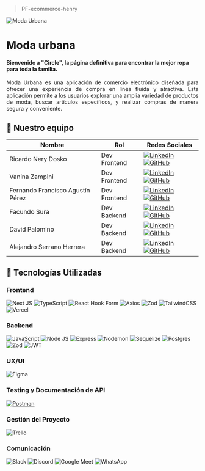 > PF-ecommerce-henry

![Moda Urbana](https://res.cloudinary.com/dx8jtgdtt/image/upload/v1719278809/eripedcaatfnbn6sdltp.jpg)

# Moda urbana
#### Bienvenido a "Circle", la página definitiva para encontrar la mejor ropa para toda la familia. <br>
<p align="justify"> Moda Urbana es una aplicación de comercio electrónico diseñada para ofrecer una experiencia de compra en línea fluida y atractiva. Esta aplicación permite a los usuarios explorar una amplia variedad de productos de moda, buscar artículos específicos, y realizar compras de manera segura y conveniente.<br>

## 🚀 Nuestro equipo
| Nombre | Rol | Redes Sociales |
| ------ | --- | --------------- |
| Ricardo Nery Dosko | Dev Frontend | [![LinkedIn](https://img.shields.io/badge/linkedin%20-%230077B5.svg?style=for-the-badge&logo=linkedin&logoColor=white)](https://www.linkedin.com/in/ricardo-dosko/) [![GitHub](https://img.shields.io/badge/github-%23121011.svg?style=for-the-badge&logo=github&logoColor=white)](https://github.com/RicardoDosko) |
| Vanina Zampini | Dev Frontend | [![LinkedIn](https://img.shields.io/badge/linkedin%20-%230077B5.svg?style=for-the-badge&logo=linkedin&logoColor=white)](https://www.linkedin.com/in/vanina-zampini-78627a283/) [![GitHub](https://img.shields.io/badge/github-%23121011.svg?style=for-the-badge&logo=github&logoColor=white)](https://github.com/vaninazampini23) |
| Fernando Francisco Agustín Pérez  | Dev Frontend | [![LinkedIn](https://img.shields.io/badge/linkedin%20-%230077B5.svg?style=for-the-badge&logo=linkedin&logoColor=white)](https://www.linkedin.com/in/agusfdez/) [![GitHub](https://img.shields.io/badge/github-%23121011.svg?style=for-the-badge&logo=github&logoColor=white)](https://github.com/SalteFdez) |
| Facundo Sura | Dev Backend | [![LinkedIn](https://img.shields.io/badge/linkedin%20-%230077B5.svg?style=for-the-badge&logo=linkedin&logoColor=white)](https://www.linkedin.com/in/facundo-martin-emiliano-s-974b74253/) [![GitHub](https://img.shields.io/badge/github-%23121011.svg?style=for-the-badge&logo=github&logoColor=white)](https://github.com/Facundo-Sura) |
|David Palomino| Dev Backend | [![LinkedIn](https://img.shields.io/badge/linkedin%20-%230077B5.svg?style=for-the-badge&logo=linkedin&logoColor=white)](https://www.linkedin.com/in/david-palomino-256013295/) [![GitHub](https://img.shields.io/badge/github-%23121011.svg?style=for-the-badge&logo=github&logoColor=white)](https://github.com/DavidPalomino) |
| Alejandro Serrano Herrera | Dev Backend | [![LinkedIn](https://img.shields.io/badge/linkedin%20-%230077B5.svg?style=for-the-badge&logo=linkedin&logoColor=white)](https://www.linkedin.com/in/serranoh93/) [![GitHub](https://img.shields.io/badge/github-%23121011.svg?style=for-the-badge&logo=github&logoColor=white)](https://github.com/SerranoH93) |


## 🚀 Tecnologías Utilizadas

### Frontend

![Next JS](https://img.shields.io/badge/Next-black?style=for-the-badge&logo=next.js&logoColor=white)
![TypeScript](https://img.shields.io/badge/typescript-%23007ACC.svg?style=for-the-badge&logo=typescript&logoColor=white)
![React Hook Form](https://img.shields.io/badge/react%20hook%20form%20-%20pr?style=for-the-badge&logo=reacthookform&logoColor=%23ffffff&labelColor=%23ea899a&color=%23ea899a)
![Axios](https://img.shields.io/badge/axios%20-%20pr?style=for-the-badge&logo=axios&logoColor=%23ffffff&labelColor=%234c2882&color=%234c2882)
![Zod](https://img.shields.io/badge/zod-%233068b7.svg?style=for-the-badge&logo=zod&logoColor=white)
![TailwindCSS](https://img.shields.io/badge/tailwindcss-%2338B2AC.svg?style=for-the-badge&logo=tailwind-css&logoColor=white)
![Vercel](https://img.shields.io/badge/vercel-%23000000.svg?style=for-the-badge&logo=vercel&logoColor=white)

### Backend
![JavaScript](https://img.shields.io/badge/javascript-%23323330.svg?style=for-the-badge&logo=javascript&logoColor=%23F7DF1E)
![Node JS](https://img.shields.io/badge/Node%20JS-%20pr?style=for-the-badge&logo=nodedotjs&logoColor=%23ffffff&labelColor=%20%2344883e&color=%20%2344883e)
![Express](https://img.shields.io/badge/Express-%20pr?style=for-the-badge&logo=express&logoColor=%23ffffff&labelColor=%20%23000000&color=%20%23000000)
![Nodemon](https://img.shields.io/badge/NODEMON-%23323330.svg?style=for-the-badge&logo=nodemon&logoColor=%BBDEAD)
![Sequelize](https://img.shields.io/badge/Sequelize-52B0E7?style=for-the-badge&logo=Sequelize&logoColor=white)
![Postgres](https://img.shields.io/badge/postgres-%23316192.svg?style=for-the-badge&logo=postgresql&logoColor=white)
![Zod](https://img.shields.io/badge/zod-%233068b7.svg?style=for-the-badge&logo=zod&logoColor=white)
![JWT](https://img.shields.io/badge/JWT-black?style=for-the-badge&logo=JSON%20web%20tokens)

### UX/UI
![Figma](https://img.shields.io/badge/figma%20-%20pr?style=for-the-badge&logo=figma&logoColor=%23ffffff&labelColor=%23F24E1E&color=%23F24E1E)

### Testing y Documentación de API
[![Postman](https://img.shields.io/badge/postman%20-%20pr?style=for-the-badge&logo=postman&logoColor=%23ffffff&labelColor=%23FF6C37&color=%23FF6C37)](https://documenter.getpostman.com/view/36260299/2sA3XPBhJ8)

### Gestión del Proyecto
![Trello](https://img.shields.io/badge/Trello-%23026AA7.svg?style=for-the-badge&logo=Trello&logoColor=white)

### Comunicación
![Slack](https://img.shields.io/badge/Slack%20-%20pr?style=for-the-badge&logo=slack&logoColor=%23ffffff&labelColor=%234A154B&color=%234A154B)
![Discord](https://img.shields.io/badge/Discord%20-%20pr?style=for-the-badge&logo=discord&logoColor=%23ffffff&labelColor=%235865F2&color=%235865F2)
![Google Meet](https://img.shields.io/badge/Google%20meet%20-%20pr?style=for-the-badge&logo=googlemeet&logoColor=%23ffffff&labelColor=%2300897B&color=%2300897B)
![WhatsApp](https://img.shields.io/badge/WhatsApp-25D366?style=for-the-badge&logo=whatsapp&logoColor=white)